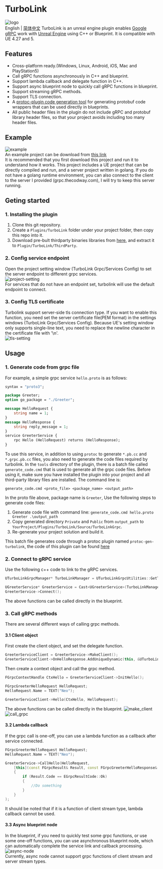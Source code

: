 # TurboLink
![logo](https://github.com/thejinchao/turbolink/wiki/image/TurboLink.png)  
English | [简体中文](README_chs.md)
TurboLink is an unreal engine plugin enables [Google gRPC](https://grpc.io/) work with [Unreal Engine](https://www.unrealengine.com/) using C++ or Blueprint. It is compatible with UE 4.27 and 5.

## Features
* Cross-platform ready.(Windows, Linux, Android, iOS, Mac and PlayStation5)
* Call gRPC functions asynchronously in C++ and blueprint.
* Support lambda callback and delegate function in C++.
* Support async blueprint node to quickly call gRPC functions in blueprint.
* Support streaming gRPC methods.
* Support TLS connection.
* A [protoc-plugin code generation tool](https://github.com/thejinchao/protoc-gen-turbolink) for generating protobuf code wrappers that can be used directly in blueprints.
* All public header files in the plugin do not include gRPC and protobuf library header files, so that your project avoids including too many header files.

## Example
![example](https://github.com/thejinchao/turbolink/wiki/image/turbolink_example.png)  
An example project can be download from [this link](https://drive.google.com/file/d/1mb9lZB_ai485sbLtqrw-bk5NtlWK8fgh/view?usp=share_link)  
It is recommended that you first download this project and run it to understand how it works. This project includes a UE project that can be directly compiled and run, and a server project written in golang. If you do not have a golang runtime environment, you can also connect to the client to the server I provided (grpc.thecodway.com), I will try to keep this server running.

## Geting started  

### 1. Installing the plugin
1. Clone this git repository.
2. Create a `Plugins/TurboLink` folder under your project folder, then copy this repo into it.
3. Download pre-bult thirdparty binaries libraries from [here](https://github.com/thejinchao/turbolink-libraries/releases), and extract it to `Plugin/TurboLink/ThirdParty`.

### 2. Config service endpoint
Open the project setting window (TurboLink Grpc/Services Config) to set the server endpoint to different grpc services.  
![project-setting](https://github.com/thejinchao/turbolink/wiki/image/project-config.png)  
For services that do not have an endpoint set, turbolink will use the default endpoint to connect.

### 3. Config TLS certificate
Turbolink support server-side tls connection type. If you want to enable this function, you need set the server certificate file(PEM format) in the settings windows (TurboLink Grpc/Services Config). Because UE's setting window only supports single-line text, you need to replace the newline character in the certificate file with '\n'.  
![tls-setting](https://github.com/thejinchao/turbolink/wiki/image/tls-config.png)

## Usage

### 1. Generate code from grpc file
For example, a simple grpc service `hello.proto` is as follows:
```protobuf
syntax = "proto3";

package Greeter;
option go_package = "./Greeter";

message HelloRequest {
	string name = 1;
}
message HelloResponse {
	string reply_message = 1;
}
service GreeterService {
	rpc Hello (HelloRequest) returns (HelloResponse);
}
```
To use this service, in addition to using `protoc` to generate `*.pb.cc` and `*.grpc.pb.cc` files, you also need to generate the code files required by turbolink. In the `tools` directory of the plugin, there is a batch file called `generate_code.cmd` that is used to generate all the grpc code files. Before using it, make sure you have installed the plugin into your project and all third-party library files are installed. The command line is:
```
generate_code.cmd <proto_file> <package_name> <output_path>
```
In the proto file above, package name is `Greeter`, Use the following steps to generate code files:
1. Generate code file with command line: `generate_code.cmd hello.proto Greeter .\output_path`
2. Copy generated directory `Private` and `Public` from `output_path` to `YourProject/Plugins/TurboLink/Source/TurboLinkGrpc`.
3. Re-generate your project solution and build it.

This batch file generates code through a protoc plugin named `protoc-gen-turbolink`, the code of this plugin can be found [here](https://github.com/thejinchao/protoc-gen-turbolink)

### 2. Connect to gRPC service
Use the following c++ code to link to the gRPC services.
```cpp
UTurboLinkGrpcManager* TurboLinkManager = UTurboLinkGrpcUtilities::GetTurboLinkGrpcManager();

UGreeterService* GreeterService = Cast<UGreeterService>(TurboLinkManager->MakeService("GreeterService"));
GreeterService->Connect();
```
The above functions can be called directly in the blueprint.

### 3. Call gRPC methods
There are several different ways of calling grpc methods.

#### 3.1 Client object
First create the client object, and set the delegate function.
```cpp
GreeterServiceClient = GreeterService->MakeClient();
GreeterServiceClient->OnHelloResponse.AddUniqueDynamic(this, &UTurboLinkDemoCppTest::OnHelloResponse);
```
Then create a context object and call the grpc method.
```cpp
FGrpcContextHandle CtxHello = GreeterServiceClient->InitHello();

FGrpcGreeterHelloRequest HelloRequest;
HelloRequest.Name = TEXT("Neo");

GreeterServiceClient->Hello(CtxHello, HelloRequest);
```
The above functions can be called directly in the blueprint.
![make_client](https://github.com/thejinchao/turbolink/wiki/image/make_client.png)
![call_grpc](https://github.com/thejinchao/turbolink/wiki/image/call_grpc.png)

#### 3.2 Lambda callback
If the grpc call is one-off, you can use a lambda function as a callback after service connected.
```cpp
FGrpcGreeterHelloRequest HelloRequest;
HelloRequest.Name = TEXT("Neo");

GreeterService->CallHello(HelloRequest, 
    [this](const FGrpcResult& Result, const FGrpcGreeterHelloResponse& Response) 
    {
        if (Result.Code == EGrpcResultCode::Ok)
        {
            //Do something
        }
    }
);
```
It should be noted that if it is a function of client stream type, lambda callback cannot be used.

#### 3.3 Async blueprint node
In the blueprint, if you need to quickly test some grpc functions, or use some one-off functions, you can use asynchronous blueprint node, which can automatically complete the service link and callback processing.  
![async-node](https://github.com/thejinchao/turbolink/wiki/image/async-node.png)  
Currently, async node cannot support grpc functions of client stream and server stream types.
